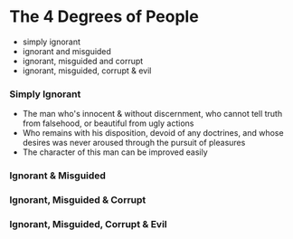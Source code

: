 # The 4 Degrees of People

- simply ignorant
- ignorant and misguided
- ignorant, misguided and corrupt
- ignorant, misguided, corrupt & evil

### Simply Ignorant
- The man who's innocent & without discernment, who cannot tell truth from falsehood, or beautiful from ugly actions
- Who remains with his disposition, devoid of any doctrines, and whose desires was never aroused through the pursuit of pleasures
- The character of this man can be improved easily

### Ignorant & Misguided

### Ignorant, Misguided & Corrupt

### Ignorant, Misguided, Corrupt & Evil